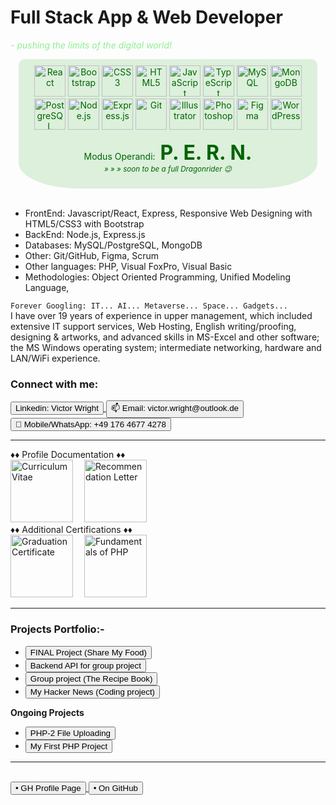 # Full Stack App & Web Developer

<i style="color: lightgreen"> - pushing the limits of the digital world!</i>

<div style="display: flex; flex-wrap: wrap; width: 95%;  margin: 0 auto; text-align: center; justify-content: center; background-color: rgb(220, 240, 220); border-radius: 10px 10px 20% 20%; color: darkgreen;">
    <div style=" max-width: 450px; justify-content: center; padding: 10px;">
        <img src="https://profilinator.rishav.dev/skills-assets/react-original-wordmark.svg" alt="React" height="50" />  
        <img  src="https://profilinator.rishav.dev/skills-assets/bootstrap-plain.svg" alt="Bootstrap" height="50" />  
        <img  src="https://profilinator.rishav.dev/skills-assets/css3-original-wordmark.svg" alt="CSS3" height="50" />  
        <img  src="https://profilinator.rishav.dev/skills-assets/html5-original-wordmark.svg" alt="HTML5" height="50" />  
        <img  src="https://profilinator.rishav.dev/skills-assets/javascript-original.svg" alt="JavaScript" height="50" />  
        <img src="https://profilinator.rishav.dev/skills-assets/typescript-original.svg" alt="TypeScript" height="50" />  
        <img  src="https://profilinator.rishav.dev/skills-assets/mysql-original-wordmark.svg" alt="MySQL" height="50" />  
        <img src="https://profilinator.rishav.dev/skills-assets/mongodb-original-wordmark.svg" alt="MongoDB" height="50" />        
        <img src="https://profilinator.rishav.dev/skills-assets/postgresql-original-wordmark.svg" alt="PostgreSQL" height="50" />  
        <img  src="https://profilinator.rishav.dev/skills-assets/nodejs-original-wordmark.svg" alt="Node.js" height="50" />  
        <img  src="https://profilinator.rishav.dev/skills-assets/express-original-wordmark.svg" alt="Express.js" height="50" />  
        <img src="https://profilinator.rishav.dev/skills-assets/git-scm-icon.svg" alt="Git" height="50" />  
        <img src="https://profilinator.rishav.dev/skills-assets/adobe_illustrator-icon.svg" alt="Illustrator" height="50" />  
        <img  src="https://profilinator.rishav.dev/skills-assets/photoshop-plain.svg" alt="Photoshop" height="50" />  
        <img  src="https://profilinator.rishav.dev/skills-assets/figma-icon.svg" alt="Figma" height="50" />  
        <img  src="https://profilinator.rishav.dev/skills-assets/wordpress.png" alt="WordPress" height="50" />
        <br>
        <p style="padding-bottom: 0">Modus Operandi: &nbsp;<strong style="font-size: 2rem">P. E. R. N.</strong>
        <br><i style="padding-top: 0"><small>» » » soon to be a full Dragonrider 😉</small></i>
    </div>
</div>
<br/>
<ul>
<text>
<li>FrontEnd: Javascript/React, Express, Responsive Web Designing with HTML5/CSS3 with Bootstrap </li>
<li>BackEnd: Node.js, Express.js</li>
<li>Databases: MySQL/PostgreSQL, MongoDB</li>
<li>Other: Git/GitHub, Figma, Scrum</li>
<li>Other languages: PHP, Visual FoxPro, Visual Basic</li>
<li>Methodologies: Object Oriented Programming, Unified Modeling Language, </li>
</ul>
<div>
<code>Forever Googling: IT... AI... Metaverse... Space... Gadgets... </code>
</div>
I have over 19 years of experience in upper management, which included extensive IT support services, Web Hosting, English writing/proofing, designing & artworks, and advanced skills in MS-Excel and other software; the MS Windows operating system; intermediate networking, hardware and LAN/WiFi experience.
<br/>
<h3>Connect with me:</h3>
 <a href="https://www.linkedin.com/in/victor-r-wright/" target="_blank">
    <button>Linkedin: Victor Wright</button>
</a>
<a href="mailto:victor.wright@outlook.de" target="_blank" title="victor.wright@outlook.de">
    <button>📫 Email: victor.wright@outlook.de</button>
</a>
<a href="tel:+49-176-46774278" target="_blank" title="+49 176 4677 4278">
    <button>📲 Mobile/WhatsApp: +49 176 4677 4278</button>
</a><br/>
<hr>
♦♦ Profile Documentation ♦♦
<br>
<a href="https://github.com/vrw-GH/vrw-GH/raw/main/resume/cv_vw-en.jpg" target="_blank" title="Curriculum Vitae"><img src="https://raw.githubusercontent.com/vrw-GH/vrw-GH/main/resume/cv_vw-en.jpg " alt="Curriculum Vitae" width="auto" height="100px"></a>&emsp;
<a href="https://github.com/vrw-GH/vrw-GH/raw/main/certificates/Victor_Wright-Recommendation_letter.jpg" target="_blank" title="Recommendation Letter"><img src="https://raw.githubusercontent.com/vrw-GH/vrw-GH/main/certificates/Victor_Wright-Recommendation_letter.jpg" alt="Recommendation Letter" width="auto" height="100px"></a>&emsp;
<br/>
♦♦ Additional Certifications ♦♦
<br>
<a href="https://github.com/vrw-GH/vrw-GH/raw/main/certificates/WBS-certificate_FS_Web_%26_App_Dev.jpg" target="_blank" title="Graduation Certificate - WBS Coding School"><img src="https://raw.githubusercontent.com/vrw-GH/vrw-GH/main/certificates/WBS-certificate_FS_Web_%26_App_Dev.jpg" alt="Graduation Certificate" width="auto" height="100px"></a>&emsp;
<a href="https://raw.githubusercontent.com/vrw-GH/vrw-GH/main/certificates/TutorialsPoint_Cert-Fundementals_of_PHP.jpg" target="_blank" title="Fundamentals of PHP"><img src="https://raw.githubusercontent.com/vrw-GH/vrw-GH/main/certificates/TutorialsPoint_Cert-Fundementals_of_PHP.jpg" alt="Fundamentals of PHP" width="auto" height="100px"></a>&emsp;
<hr>
<h3>Projects Portfolio:-</h3>
<ul>
<li><a href="https://vrw-gh.github.io/final-project-wd020/" target="_blank" title="WBS Coding School Bootcamp - Batch #20 (Sep-2021)">
    <button>FINAL Project (Share My Food)</button>
</a></li>
<li><a href="https://vrw-gh.github.io/sharemyfood-backend/" target="_blank">
    <button>Backend API for group project</button>
</a></li>
<li><a href="https://vrw-gh.github.io/vw_my-recipe-book/" target="_blank">
    <button>Group project (The Recipe Book)</button>
</a></li>
<li><a href="https://vrw-gh.github.io/hacker-news/" target="_blank">
    <button>My Hacker News (Coding project)</button>
</a></li>
</ul>
<strong>Ongoing Projects</strong>
<ul>
<li><a href="https://vrw-gh.github.io/php-p2/" target="_blank"><button>PHP-2 File Uploading</button></a>
</li>
<li><a href="https://vrw-gh.github.io/php-p1/" target="_blank"><button>My First PHP Project</button></a>
</li>
</ul>
<hr>
<br><a href="https://vrw-gh.github.io/vrw-GH/" target="_blank" title="https://vrw-gh.github.io/vrw-GH/">
    <button>• GH Profile Page</button>
</a>
<a href="https://github.com/vrw-GH" target="_blank" title="https://github.com/vrw-GH">
    <button>• On GitHub</button>
</a>
